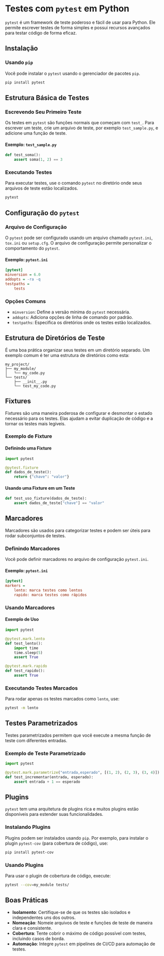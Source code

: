 # Testes com `pytest` em Python

`pytest` é um framework de teste poderoso e fácil de usar para Python. Ele permite escrever testes de forma simples e possui recursos avançados para testar código de forma eficaz. 

## Instalação

### Usando `pip`

Você pode instalar o `pytest` usando o gerenciador de pacotes `pip`.

```bash
pip install pytest
```

## Estrutura Básica de Testes

### Escrevendo Seu Primeiro Teste

Os testes em `pytest` são funções normais que começam com `test_`. Para escrever um teste, crie um arquivo de teste, por exemplo `test_sample.py`, e adicione uma função de teste.

#### Exemplo: `test_sample.py`

```python
def test_soma():
    assert soma(1, 2) == 3
```

### Executando Testes

Para executar testes, use o comando `pytest` no diretório onde seus arquivos de teste estão localizados.

```bash
pytest
```

## Configuração do `pytest`

### Arquivo de Configuração

O `pytest` pode ser configurado usando um arquivo chamado `pytest.ini`, `tox.ini` ou `setup.cfg`. O arquivo de configuração permite personalizar o comportamento do `pytest`.

#### Exemplo: `pytest.ini`

```ini
[pytest]
minversion = 6.0
addopts = -ra -q
testpaths =
    tests
```

### Opções Comuns

- `minversion`: Define a versão mínima do `pytest` necessária.
- `addopts`: Adiciona opções de linha de comando por padrão.
- `testpaths`: Especifica os diretórios onde os testes estão localizados.

## Estrutura de Diretórios de Teste

É uma boa prática organizar seus testes em um diretório separado. Um exemplo comum é ter uma estrutura de diretórios como esta:

```
my_project/
├── my_module/
│   └── my_code.py
└── tests/
    ├── __init__.py
    └── test_my_code.py
```

## Fixtures

Fixtures são uma maneira poderosa de configurar e desmontar o estado necessário para os testes. Elas ajudam a evitar duplicação de código e a tornar os testes mais legíveis.

### Exemplo de Fixture

#### Definindo uma Fixture

```python
import pytest

@pytest.fixture
def dados_de_teste():
    return {"chave": "valor"}
```

#### Usando uma Fixture em um Teste

```python
def test_uso_fixture(dados_de_teste):
    assert dados_de_teste["chave"] == "valor"
```

## Marcadores

Marcadores são usados para categorizar testes e podem ser úteis para rodar subconjuntos de testes.

### Definindo Marcadores

Você pode definir marcadores no arquivo de configuração `pytest.ini`.

#### Exemplo: `pytest.ini`

```ini
[pytest]
markers =
    lento: marca testes como lentos
    rapido: marca testes como rápidos
```

### Usando Marcadores

#### Exemplo de Uso

```python
import pytest

@pytest.mark.lento
def test_lento():
    import time
    time.sleep(5)
    assert True

@pytest.mark.rapido
def test_rapido():
    assert True
```

### Executando Testes Marcados

Para rodar apenas os testes marcados como `lento`, use:

```bash
pytest -m lento
```

## Testes Parametrizados

Testes parametrizados permitem que você execute a mesma função de teste com diferentes entradas.

### Exemplo de Teste Parametrizado

```python
import pytest

@pytest.mark.parametrize("entrada,esperado", [(1, 2), (2, 3), (3, 4)])
def test_incrementar(entrada, esperado):
    assert entrada + 1 == esperado
```

## Plugins

`pytest` tem uma arquitetura de plugins rica e muitos plugins estão disponíveis para estender suas funcionalidades.

### Instalando Plugins

Plugins podem ser instalados usando `pip`. Por exemplo, para instalar o plugin `pytest-cov` (para cobertura de código), use:

```bash
pip install pytest-cov
```

### Usando Plugins

Para usar o plugin de cobertura de código, execute:

```bash
pytest --cov=my_module tests/
```

## Boas Práticas

- **Isolamento**: Certifique-se de que os testes são isolados e independentes uns dos outros.
- **Nomeação**: Nomeie arquivos de teste e funções de teste de maneira clara e consistente.
- **Cobertura**: Tente cobrir o máximo de código possível com testes, incluindo casos de borda.
- **Automação**: Integre `pytest` em pipelines de CI/CD para automação de testes.
